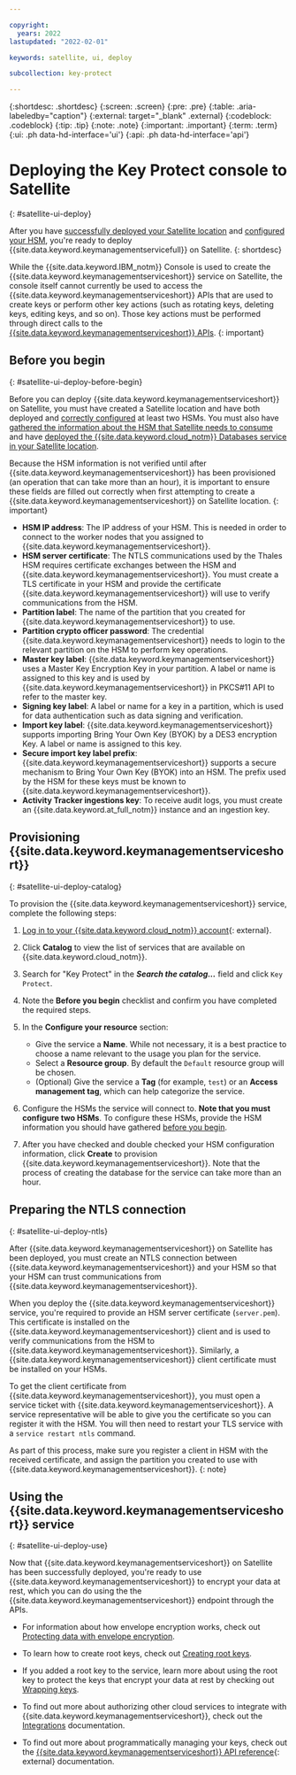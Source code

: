 ```yaml
---

copyright:
  years: 2022
lastupdated: "2022-02-01"

keywords: satellite, ui, deploy

subcollection: key-protect

---
```


{:shortdesc: .shortdesc}
{:screen: .screen}
{:pre: .pre}
{:table: .aria-labeledby="caption"}
{:external: target="_blank" .external}
{:codeblock: .codeblock}
{:tip: .tip}
{:note: .note}
{:important: .important}
{:term: .term}
{:ui: .ph data-hd-interface='ui'}
{:api: .ph data-hd-interface='api'}

# Deploying the Key Protect console to Satellite
{: #satellite-ui-deploy}

After you have [successfully deployed your Satellite location](/docs/satellite?topic=satellite-getting-started) and [configured your HSM](/docs/key-protect?topic=key-protect-satellite-hsm-deploy), you're ready to deploy {{site.data.keyword.keymanagementservicefull}} on Satellite.
{: shortdesc}

While the {{site.data.keyword.IBM_notm}} Console is used to create the {{site.data.keyword.keymanagementserviceshort}} service on Satellite, the console itself cannot currently be used to access the {{site.data.keyword.keymanagementserviceshort}} APIs that are used to create keys or perform other key actions (such as rotating keys, deleting keys, editing keys, and so on). Those key actions must be performed through direct calls to the [{{site.data.keyword.keymanagementserviceshort}} APIs](/apidocs/key-protect).
{: important}

## Before you begin
{: #satellite-ui-deploy-before-begin}

Before you can deploy {{site.data.keyword.keymanagementserviceshort}} on Satellite, you must have created a Satellite location and have both deployed and [correctly configured](/docs/key-protect?topic=key-protect-satellite-hsm-deploy) at least two HSMs. You must also have [gathered the information about the HSM that Satellite needs to consume](/docs/key-protect?topic=key-protect-satellite-hsm-deploy#satellite-hsm-ui-values) and have [deployed the {{site.data.keyword.cloud_notm}} Databases service in your Satellite location](docs/cloud-databases?topic=cloud-databases-satellite-on-prem).

Because the HSM information is not verified until after {{site.data.keyword.keymanagementserviceshort}} has been provisioned (an operation that can take more than an hour), it is important to ensure these fields are filled out correctly when first attempting to create a {{site.data.keyword.keymanagementserviceshort}} on Satellite location.
{: important}

* **HSM IP address**: The IP address of your HSM. This is needed in order to connect to the worker nodes that you assigned to {{site.data.keyword.keymanagementserviceshort}}.
* **HSM server certificate**: The NTLS communications used by the Thales HSM requires certificate exchanges between the HSM and {{site.data.keyword.keymanagementserviceshort}}. You must create a TLS certificate in your HSM and provide the certificate {{site.data.keyword.keymanagementserviceshort}} will use to verify communications from the HSM.
* **Partition label**: The name of the partition that you created for {{site.data.keyword.keymanagementserviceshort}} to use.
* **Partition crypto officer password**: The credential {{site.data.keyword.keymanagementserviceshort}} needs to login to the relevant partition on the HSM to perform key operations.
* **Master key label**: {{site.data.keyword.keymanagementserviceshort}} uses a Master Key Encryption Key in your partition. A label or name is assigned to this key and is used by {{site.data.keyword.keymanagementserviceshort}} in PKCS#11 API to refer to the master key.
* **Signing key label**: A label or name for a key in a partition, which is used for data authentication such as data signing and verification.
* **Import key label**: {{site.data.keyword.keymanagementserviceshort}} supports importing Bring Your Own Key (BYOK) by a DES3 encryption Key. A label or name is assigned to this key.
* **Secure import key label prefix**: {{site.data.keyword.keymanagementserviceshort}} supports a secure mechanism to Bring Your Own Key (BYOK) into an HSM. The prefix used by the HSM for these keys must be known to {{site.data.keyword.keymanagementserviceshort}}.
* **Activity Tracker ingestions key**: To receive audit logs, you must create an {{site.data.keyword.at_full_notm}} instance and an ingestion key.

## Provisioning {{site.data.keyword.keymanagementserviceshort}}
{: #satellite-ui-deploy-catalog}

To provision the {{site.data.keyword.keymanagementserviceshort}} service, complete the following steps:

1. [Log in to your {{site.data.keyword.cloud_notm}} account](/login/){: external}.

2. Click **Catalog** to view the list of services that are available on {{site.data.keyword.cloud_notm}}.

3. Search for "Key Protect" in the ***Search the catalog...*** field and click `Key Protect`.

4. Note the **Before you begin** checklist and confirm you have completed the required steps.

5. In the **Configure your resource** section:
    * Give the service a **Name**. While not necessary, it is a best practice to choose a name relevant to the usage you plan for the service.
    * Select a **Resource group**. By default the `Default` resource group will be chosen.
    * (Optional) Give the service a **Tag** (for example, `test`) or an **Access management tag**, which can help categorize the service.

6. Configure the HSMs the service will connect to. **Note that you must configure two HSMs**. To configure these HSMs, provide the HSM information you should have gathered [before you begin](#satellite-ui-deploy-before-begin).

7. After you have checked and double checked your HSM configuration information, click **Create** to provision {{site.data.keyword.keymanagementserviceshort}}. Note that the process of creating the database for the service can take more than an hour.

## Preparing the NTLS connection
{: #satellite-ui-deploy-ntls}

After {{site.data.keyword.keymanagementserviceshort}} on Satellite has been deployed, you must create an NTLS connection between {{site.data.keyword.keymanagementserviceshort}} and your HSM so that your HSM can trust communications from {{site.data.keyword.keymanagementserviceshort}}.

When you deploy the {{site.data.keyword.keymanagementserviceshort}} service, you're required to provide an HSM server certificate (`server.pem`). This certificate is installed on the {{site.data.keyword.keymanagementserviceshort}} client and is used to verify communications from the HSM to {{site.data.keyword.keymanagementserviceshort}}. Similarly, a {{site.data.keyword.keymanagementserviceshort}} client certificate must be installed on your HSMs.

To get the client certificate from {{site.data.keyword.keymanagementserviceshort}}, you must open a service ticket with {{site.data.keyword.keymanagementserviceshort}}. A service representative will be able to give you the certificate so you can register it with the HSM. You will then need to restart your TLS service with a `service restart ntls` command.

As part of this process, make sure you register a client in HSM with the received certificate, and assign the partition you created to use with {{site.data.keyword.keymanagementserviceshort}}.
{: note}

## Using the {{site.data.keyword.keymanagementserviceshort}} service
{: #satellite-ui-deploy-use}

Now that {{site.data.keyword.keymanagementserviceshort}} on Satellite has been successfully deployed, you're ready to use {{site.data.keyword.keymanagementserviceshort}} to encrypt your data at rest, which you can do using the the {{site.data.keyword.keymanagementserviceshort}} endpoint through the APIs.

* For information about how envelope encryption works, check out [Protecting data with envelope encryption](/docs/key-protect?topic=key-protect-envelope-encryption).

* To learn how to create root keys, check out [Creating root keys](/docs/key-protect?topic=key-protect-create-root-keys).

* If you added a root key to the service, learn more about using the root key to protect the keys that encrypt your data at rest by checking out [Wrapping keys](/docs/key-protect?topic=key-protect-wrap-keys).

* To find out more about authorizing other cloud services to integrate with {{site.data.keyword.keymanagementserviceshort}}, check out the [Integrations](/docs/key-protect?topic=key-protect-integrate-services) documentation.

* To find out more about programmatically managing your keys, check out the [{{site.data.keyword.keymanagementserviceshort}} API reference](/apidocs/key-protect){: external} documentation.
